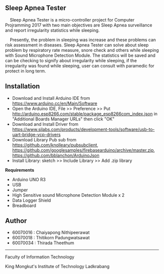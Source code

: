 ## Sleep Apnea Tester
&nbsp;&nbsp;&nbsp;&nbsp;Sleep Apnea Tester is a micro-controller project for Computer Projramming 2017 with two main objectives are Sleep Apnea surveillance and report irregularity statistics while sleeping.
  
&nbsp;&nbsp;&nbsp;&nbsp;Presently, the problem in sleeping was increase and these problems can risk assessment in diseases. Sleep Apnea Tester can solve about sleep problem by respiratory rate measure, snore check and others while sleeping with Sound Microphone Detection Module. The statistics will be saved and can be checking to signify about irregularity while sleeping, if the irregularity was found while sleeping, user can consult with paramedic for protect in long term.

## Installation
* Download and Install Arduino IDE from https://www.arduino.cc/en/Main/Software
* Open the Arduino IDE,  File >> Preference >> Put http://arduino.esp8266.com/stable/package_esp8266com_index.json in "Additional Boards Manager URLs" then click "OK"
* Download and Install Driver from https://www.silabs.com/products/development-tools/software/usb-to-uart-bridge-vcp-drivers
* Download Library Pub sub from https://github.com/knolleary/pubsubclient, https://github.com/googlesamples/firebasearduino/archive/master.zip, https://github.com/bblanchon/ArduinoJson
* Install Library: sketch >> Include Library >> Add .zip library

**Requirements**
* Arduino UNO R3
* USB
* Jumper
* High Sensitive sound Microphone Detection Module x 2
* Data Logger Shield
* Breadboard 

## Author
* 60070016 : Chaiyapong Nithipeerawat 
* 60070018 : Thitikorn Padungwatsawat 
* 60070034 : Thirada Theethum

---

Faculty of Information Technology

King Mongkut's Institute of Technology Ladkrabang
